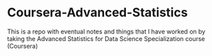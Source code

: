 # Coursera-Advanced-Statistics
This is a repo with eventual notes and things that I have worked on by taking the Advanced Statistics for Data Science Specialization course (Coursera) 
